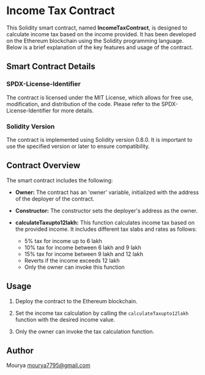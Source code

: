 # Income Tax Contract

This Solidity smart contract, named **IncomeTaxContract**, is designed to calculate income tax based on the income provided. It has been developed on the Ethereum blockchain using the Solidity programming language. Below is a brief explanation of the key features and usage of the contract.

## Smart Contract Details

### SPDX-License-Identifier

The contract is licensed under the MIT License, which allows for free use, modification, and distribution of the code. Please refer to the SPDX-License-Identifier for more details.

### Solidity Version

The contract is implemented using Solidity version 0.8.0. It is important to use the specified version or later to ensure compatibility.

## Contract Overview

The smart contract includes the following:

- **Owner:** The contract has an 'owner' variable, initialized with the address of the deployer of the contract.

- **Constructor:** The constructor sets the deployer's address as the owner.

- **calculateTaxupto12lakh:** This function calculates income tax based on the provided income. It includes different tax slabs and rates as follows:
  - 5% tax for income up to 6 lakh
  - 10% tax for income between 6 lakh and 9 lakh
  - 15% tax for income between 9 lakh and 12 lakh
  - Reverts if the income exceeds 12 lakh
  - Only the owner can invoke this function

## Usage

1. Deploy the contract to the Ethereum blockchain.

2. Set the income tax calculation by calling the `calculateTaxupto12lakh` function with the desired income value.

3. Only the owner can invoke the tax calculation function.

##  Author 
Mourya 
mourya7795@gmail.com




